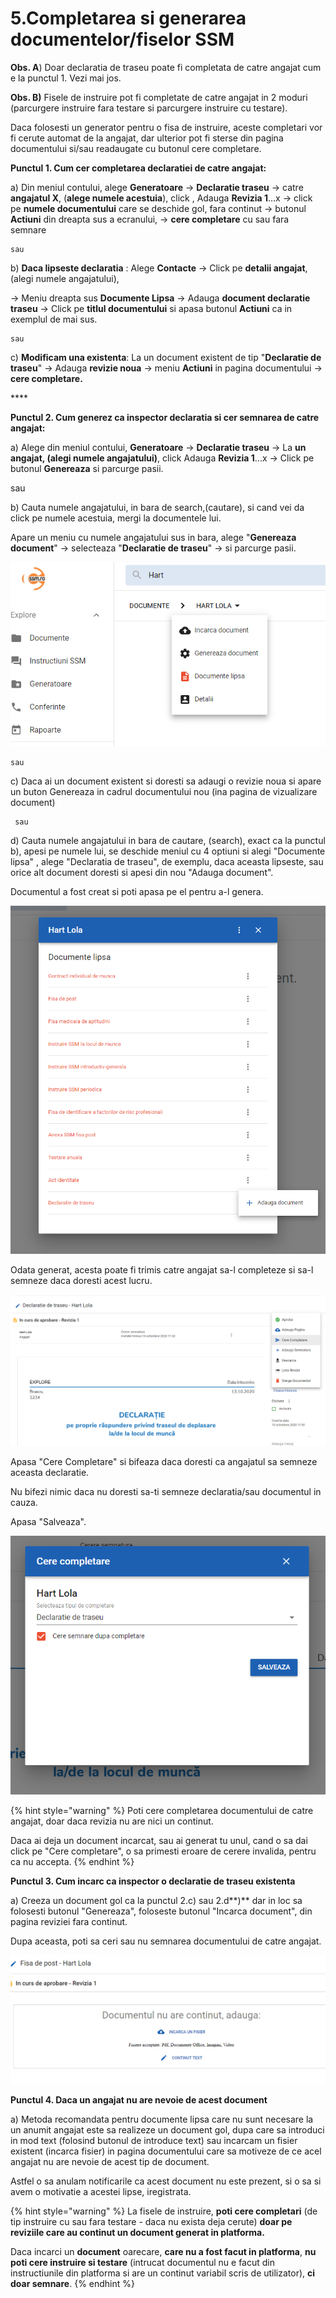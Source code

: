 # 5.Completarea si generarea documentelor/fiselor SSM

 **Obs. A**\) Doar declaratia de traseu poate fi completata de catre angajat cum e la punctul 1. Vezi mai jos.

 **Obs. B\)** Fisele de instruire pot fi completate de catre angajat in 2 moduri \(parcurgere instruire fara testare si parcurgere instruire cu testare\). 

Daca folosesti un generator pentru o fisa de instruire, aceste completari vor fi cerute automat de la angajat, dar ulterior pot fi sterse din pagina documentului si/sau readaugate cu butonul cere completare.

**Punctul 1. Cum cer completarea declaratiei de catre angajat:** 

a\) Din meniul contului, alege **Generatoare** -&gt; **Declaratie traseu** -&gt; catre **angajatul X**, \(**alege numele acestuia**\), click , Adauga **Revizia 1**...x -&gt;      click pe **numele documentului** care se deschide gol, fara continut -&gt; butonul **Actiuni** din dreapta sus a ecranului,  -&gt; **cere completare** cu sau fara semnare

  
    sau 

  
b\)  **Daca lipseste declaratia** : Alege **Contacte** -&gt; Click pe **detalii angajat**, \(alegi numele angajatului\),

 -&gt; Meniu dreapta sus **Documente Lipsa** -&gt; Adauga **document declaratie traseu** -&gt; Click pe **titlul documentului** si apasa butonul **Actiuni** ca in exemplul de mai sus.

  
    sau

  
c\) **Modificam una existenta**: La un document existent de tip "**Declaratie de traseu**" -&gt; Adauga **revizie noua** -&gt; meniu **Actiuni** in pagina documentului -&gt; **cere completare.**

\*\*\*\*

**Punctul 2. Cum generez ca inspector declaratia si cer semnarea de catre angajat:**

  
 a\) Alege din meniul contului, **Generatoare** -&gt; **Declaratie traseu** -&gt; La **un angajat, \(alegi numele angajatului\)**, click Adauga **Revizia 1**...x -&gt; Click pe butonul **Genereaza** si parcurge pasii.

  
   sau

  
b\) Cauta numele angajatului, in bara de search,\(cautare\), si cand vei da click pe numele acestuia, mergi la documentele lui.    

 Apare un meniu cu numele angajatului sus in bara, alege "**Genereaza document**" -&gt;   selecteaza "**Declaratie de traseu**" -&gt; si parcurge pasii.

![](../.gitbook/assets/image%20%2868%29.png)

  
    sau 

  
c\)  Daca ai un document existent si doresti sa adaugi o revizie noua si apare un buton Genereaza in cadrul     documentului nou \(ina pagina de vizualizare document\) 

  
     sau

  
d\) Cauta numele angajatului in bara de cautare, \(search\), exact ca la punctul b\), apesi pe numele lui, se deschide meniul cu 4 optiuni si alegi "Documente lipsa" , alege "Declaratia de traseu", de exemplu, daca aceasta lipseste, sau orice alt document doresti si apesi din nou "Adauga document". 

Documentul a fost creat si poti apasa pe el pentru a-l genera. 

![](../.gitbook/assets/image%20%2886%29.png)

Odata generat, acesta poate fi trimis catre angajat sa-l completeze si sa-l semneze daca doresti acest lucru.

![](../.gitbook/assets/image%20%2853%29.png)

Apasa "Cere Completare" si bifeaza daca doresti ca angajatul sa semneze aceasta declaratie. 

Nu bifezi nimic daca nu doresti sa-ti semneze declaratia/sau documentul in cauza. 

Apasa "Salveaza".



![](../.gitbook/assets/image%20%2898%29.png)



{% hint style="warning" %}
  Poti cere completarea documentului de catre angajat, doar daca revizia nu are nici un continut. 

Daca ai deja un document incarcat, sau ai generat tu unul, cand o sa dai click pe "Cere completare",  o sa primesti eroare de cerere invalida, pentru ca nu accepta.
{% endhint %}



**Punctul 3. Cum incarc ca inspector o declaratie de traseu existenta**

a\)  Creeza un document gol ca la punctul 2.c\) sau 2.d**\)** dar in loc sa folosesti butonul "Genereaza", foloseste butonul "Incarca document", din pagina reviziei fara continut. 

Dupa aceasta, poti sa ceri sau nu semnarea documentului de catre angajat.  


![](../.gitbook/assets/image%20%2848%29.png)

**Punctul 4. Daca un angajat nu are nevoie de acest document**  

a\) Metoda recomandata pentru documente lipsa care nu sunt necesare la un anumit angajat este sa realizeze un document gol, dupa care sa introduci in mod text  \(folosind butonul de introduce text\) sau incarcam un fisier existent \(incarca fisier\) in pagina documentului care sa motiveze de ce acel angajat nu are nevoie de acest tip de document. 

Astfel o sa anulam notificarile ca acest document nu este prezent, si o sa si avem o motivatie a acestei lipse, iregistrata.





{% hint style="warning" %}
La fisele de instruire, **poti cere completari** \(de tip instruire cu sau fara testare - daca nu exista deja cerute\) **doar pe reviziile care au continut un document generat in platforma.** 

Daca incarci un **document** oarecare, **care nu a fost facut in platforma**, **nu poti cere instruire si testare** \(intrucat documentul nu e facut din instructiunile din platforma si are un continut variabil scris de utilizator\), **ci doar semnare**.
{% endhint %}



